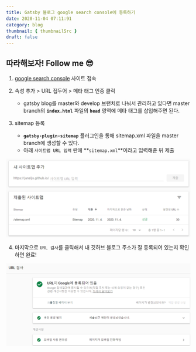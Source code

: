 ```yaml
---
title: Gatsby 블로그 google search console에 등록하기
date: 2020-11-04 07:11:91
category: blog
thumbnail: { thumbnailSrc }
draft: false
---
```

## 따라해보자! Follow me 😎
1. [google search console](https://search.google.com/search-console/about) 사이트 접속 

2. 속성 추가 > URL 접두어 > 메타 태그 인증 클릭 
	- gatsby blog를 master와 develop 브랜치로 나눠서 관리하고 있다면 master branch의 **`index.html`** 파일의 **`head`** 영역에 메타 태그를 삽입해주면 된다. 

3. sitemap 등록
	- **`gatsby-plugin-sitemap`** 플러그인을 통해 sitemap.xml 파일을 master branch에 생성할 수 있다. 
	- 아래 `사이트맵 URL 입력` 란에 **`sitemap.xml`**이라고 입력해준 뒤 제출

![sitemap](./images/sitemap.png)

4. 마지막으로 `URL 검사`를 클릭해서 내 깃허브 블로그 주소가 잘 등록되어 있는지 확인하면 완료! 

![url 검사](./images/urltest.png)


#
